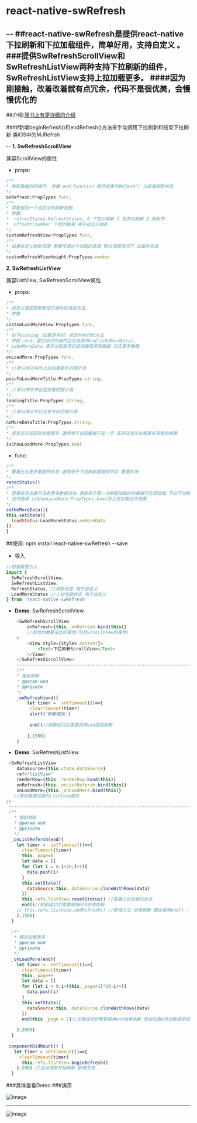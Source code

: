 # react-native-swRefresh
--
##react-native-swRefresh是提供react-native下拉刷新和下拉加载组件，简单好用，支持自定义 。
###提供SwRefreshScrollView和SwRefreshListView两种支持下拉刷新的组件，SwRefreshListView支持上拉加载更多。
####因为刚接触，改着改着就有点冗余，代码不是很优美，会慢慢优化的
--
##介绍:[简书上有更详细的介绍](http://www.jianshu.com/p/cb029455f9cd)
	
####新增beginRefresh()和endRefresh()方法来手动调用下拉刷新和结束下拉刷新 类iOS中的MJRefrsh
	
--
**1. SwRefreshScrollView**


兼容ScrollView的属性

* props:
	
```javascript     
/**
* 刷新数据时的操作, 参数 end:function 操作结束时执行end() 以结束刷新状态
*/
onRefresh:PropTypes.func,
/**
* 需要返回一个自定义的刷新视图,
* 参数:
*  refresStatus:RefreshStatus, 0 下拉以刷新 1 松开以刷新 2 刷新中
*  offsetY:number 下拉的距离 用于自定义刷新
*/
customRefreshView:PropTypes.func,
/**
* 如果自定义刷新视图 需要传递这个视图的高度 默认视图情况下 此属性无效
*/
customRefreshViewHeight:PropTypes.number
```
      
 **2. SwRefreshListView**     
 
 兼容ListView, SwRefreshScrollView属性
 
 * props:
 
```javascript  			
/**
* 自定义底部部刷新指示组件的渲染方法,
* 参数
*/
customLoadMoreView:PropTypes.func,
/**
* 处于pushing（加载更多时）状态时执行的方法
* 参数：end，最后执行完操作后应该调用end(isNoMoreData)。
* isNoMoreData 表示当前是否已经加载完所有数据 已无更多数据
*/
onLoadMore:PropTypes.func,
/**
* //默认样式中的上拉加载更多的提示语
*/
pusuToLoadMoreTitle:PropTypes.string,
/**
* //默认样式中正在加载的提示语
*/
loadingTitle:PropTypes.string,
/**
* //默认样式中已无更多时的提示语
*/
noMoreDataTitle:PropTypes.string,
/**
* 是否显示底部的加载更多 通常用于全部数据不足一页 底部还显示加载更多导致的难看
*/
isShowLoadMore:PropTypes.bool
```
	    
 * func:
 
```javascript 	
/**
* 重置已无更多数据的状态 通常用于下拉刷新数据完毕后 重置状态
*/
resetStatus()
/**
* 直接将状态置为没有更多数据状态 通常用于第一次刷新加载的后数据已全部加载 不必下拉刷新
* 也可使用 isShowLoadMore:PropTypes.bool将上拉加载组件隐藏
*/
setNoMoreData(){
this.setState({
  loadStatus:LoadMoreStatus.noMoreData
})
}

```		  	
		  	
 	   
##使用:
	npm install react-native-swRefresh --save    
* 导入

```javascript			
//根据需要引入
import {
  SwRefreshScrollView,
  SwRefreshListView,
  RefreshStatus, //刷新状态 用于自定义
  LoadMoreStatus //上拉加载状态 用于自定义
} from 'react-native-swRefresh'
```
		
*  **Demo**: SwRefreshScrollView
  
```javascript		
	<SwRefreshScrollView
		onRefresh={this._onRefresh.bind(this)}
		//其他你需要设定的属性(包括ScrollView的属性)
	>
		<View style={styles.content}>
			<Text>下拉刷新ScrollView</Text>
		</View>
	</SwRefreshScrollView>
	-------------------------------------------------------------------------------
	/**
	* 模拟刷新
	* @param end
	* @private
	*/
	_onRefresh(end){
		let timer =  setTimeout(()=>{
		 clearTimeout(timer)
		 alert('刷新成功')
		
		 end()//刷新成功后需要调用end结束刷新
		
		},1500)
	}
```		
		
	
*  **Demo**: SwRefreshListView
	
```javascript		
 <SwRefreshListView
    dataSource={this.state.dataSource}
    ref="listView"
    renderRow={this._renderRow.bind(this)}
    onRefresh={this._onListRefersh.bind(this)}
    onLoadMore={this._onLoadMore.bind(this)}
   //其他需要设置的ListView属性
/>
 -------------------------------------------------------------------------------
 /**
   * 模拟刷新
   * @param end
   * @private
   */
  _onListRefersh(end){
    let timer =  setTimeout(()=>{
      clearTimeout(timer)
      this._page=0
      let data = []
      for (let i = 0;i<10;i++){
        data.push(i)
      }
      this.setState({
        dataSource:this._dataSource.cloneWithRows(data)
      })
      this.refs.listView.resetStatus() //重置上拉加载的状态
      end()//刷新成功后需要调用end结束刷新
	// this.refs.listView.endRefresh() //新增方法 结束刷新 建议使用end() 。当然这个可以在任何地方使用
    },1500)
  }
	
  /**
   * 模拟加载更多
   * @param end
   * @private
   */
  _onLoadMore(end){
    let timer =  setTimeout(()=>{
      clearTimeout(timer)
      this._page++
      let data = []
      for (let i = 0;i<(this._page+1)*10;i++){
        data.push(i)
      }
      this.setState({
        dataSource:this._dataSource.cloneWithRows(data)
      })
      end(this._page > 2)//加载成功后需要调用end结束刷新 假设加载4页后数据全部加载完毕
	
    },2000)
  }
  
 componentDidMount() {
   let timer = setTimeout(()=>{
     clearTimeout(timer)
      this.refs.listView.beginRefresh()
    },500) //自动调用开始刷新 新增方法
  }
```		  
		  
		  
###具体查看Demo
###演示

![image](https://github.com/shiwenwen/react-native-swRefresh/blob/master/screenshot/refresh1.gif?raw=true)

----

![image](https://github.com/shiwenwen/react-native-swRefresh/blob/master/screenshot/refresh2.gif?raw=true)
